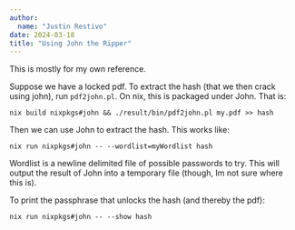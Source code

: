 ```yaml
---
author:
  name: "Justin Restivo"
date: 2024-03-18
title: "Using John the Ripper"
---
```


This is mostly for my own reference.

Suppose we have a locked pdf. To extract the hash (that we then crack using john), run `pdf2john.pl`. On nix, this is packaged under John. That is:

```
nix build nixpkgs#john && ./result/bin/pdf2john.pl my.pdf >> hash
```

Then we can use John to extract the hash. This works like:

```
nix run nixpkgs#john -- --wordlist=myWordlist hash
```

Wordlist is a newline delimited file of possible passwords to try. This will output the result of John into a temporary file (though, Im not sure where this is).

To print the passphrase that unlocks the hash (and thereby the pdf):

```
nix run nixpkgs#john -- --show hash
```
